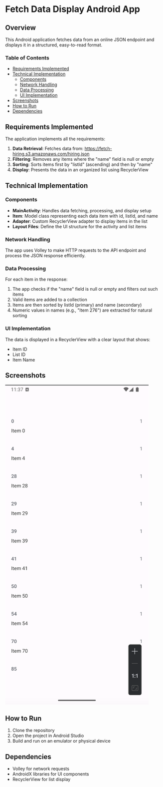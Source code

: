 # Fetch Data Display Android App

## Overview
This Android application fetches data from an online JSON endpoint and displays it in a structured, easy-to-read format.

### Table of Contents
- [Requirements Implemented](#requirements-implemented)
- [Technical Implementation](#technical-implementation)
  - [Components](#components)
  - [Network Handling](#network-handling)
  - [Data Processing](#data-processing)
  - [UI Implementation](#ui-implementation)
- [Screenshots](#screenshots)
- [How to Run](#how-to-run)
- [Dependencies](#dependencies)

## Requirements Implemented

The application implements all the requirements:

1. **Data Retrieval**: Fetches data from: https://fetch-hiring.s3.amazonaws.com/hiring.json
2. **Filtering**: Removes any items where the "name" field is null or empty
3. **Sorting**: Sorts items first by "listId" (ascending) and then by "name" 
4. **Display**: Presents the data in an organized list using RecyclerView

## Technical Implementation

### Components

- **MainActivity**: Handles data fetching, processing, and display setup
- **Item**: Model class representing each data item with id, listId, and name
- **Adapter**: Custom RecyclerView adapter to display items in the list
- **Layout Files**: Define the UI structure for the activity and list items

### Network Handling

The app uses Volley to make HTTP requests to the API endpoint and process the JSON response efficiently.

### Data Processing

For each item in the response:
1. The app checks if the "name" field is null or empty and filters out such items
2. Valid items are added to a collection
3. Items are then sorted by listId (primary) and name (secondary)
4. Numeric values in names (e.g., "Item 276") are extracted for natural sorting

### UI Implementation

The data is displayed in a RecyclerView with a clear layout that shows:
- Item ID
- List ID
- Item Name

## Screenshots

![App Screenshot 1](screenshots/screenshot1.png)

## How to Run

1. Clone the repository
2. Open the project in Android Studio
3. Build and run on an emulator or physical device

## Dependencies

- Volley for network requests
- AndroidX libraries for UI components
- RecyclerView for list display
